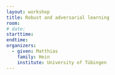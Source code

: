 ```yaml
---
layout: workshop
title: Robust and adversarial learning
room: 
# date:
starttime: 
endtime: 
organizers:
  - given: Matthias
    family: Hein
    institute: University of Tübingen
---
```

